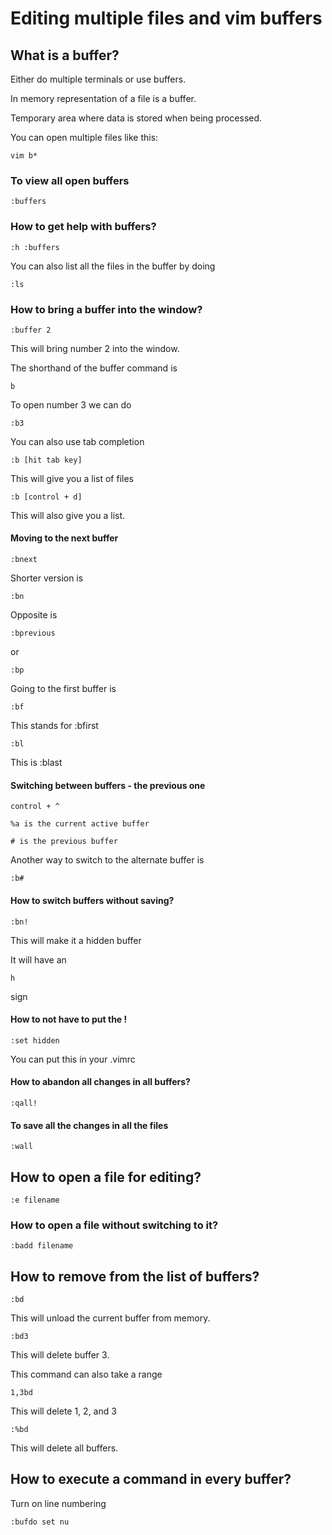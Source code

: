 # Editing multiple files and vim buffers

## What is a buffer?

Either do multiple terminals or use buffers.

In memory representation of a file is a buffer.

Temporary area where data is stored when being processed.

You can open multiple files like this:

	vim b*

### To view all open buffers

	:buffers

### How to get help with buffers?

	:h :buffers

You can also list all the files in the buffer by doing

	:ls

### How to bring a buffer into the window?

	:buffer 2

This will bring number 2 into the window.

The shorthand of the buffer command is 

	b

To open number 3 we can do

	:b3

You can also use tab completion

	:b [hit tab key]

This will give you a list of files

	:b [control + d]

This will also give you a list.

#### Moving to the next buffer

	:bnext

Shorter version is

	:bn

Opposite is

	:bprevious

or

	:bp

Going to the first buffer is

	:bf

This stands for :bfirst

	:bl

This is :blast

#### Switching between buffers - the previous one

	control + ^

	%a is the current active buffer

	# is the previous buffer

Another way to switch to the alternate buffer is

	:b#

#### How to switch buffers without saving?

	:bn!

This will make it a hidden buffer

It will have an

	h

sign

#### How to not have to put the !

	:set hidden

You can put this in your .vimrc

#### How to abandon all changes in all buffers?

	:qall!

#### To save all the changes in all the files

	:wall

## How to open a file for editing?

	:e filename

### How to open a file without switching to it?

	:badd filename

## How to remove from the list of buffers?

	:bd

This will unload the current buffer from memory.

	:bd3

This will delete buffer 3.

This command can also take a range

	1,3bd

This will delete 1, 2, and 3

	:%bd

This will delete all buffers.

## How to execute a command in every buffer?

Turn on line numbering

	:bufdo set nu
